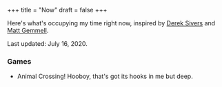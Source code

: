 +++
title = "Now"
draft = false
+++

Here's what's occupying my time right now, inspired by [Derek Sivers](https://sivers.org/) and [Matt Gemmell](http://mattgemmell.com/).

Last updated: July 16, 2020.

### Games

* Animal Crossing!  Hooboy, that's got its hooks in me but deep.

